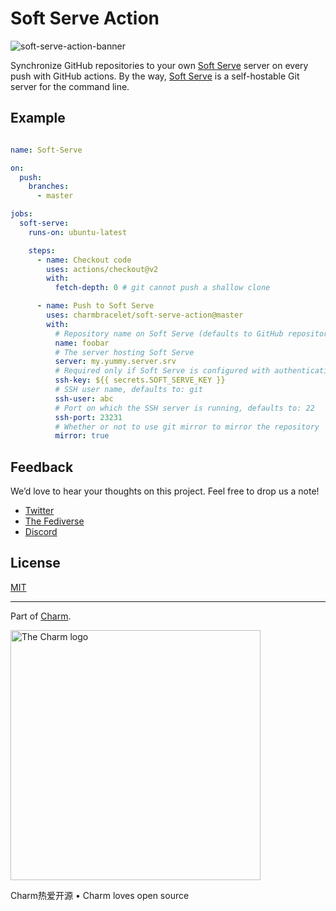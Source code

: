 # Soft Serve Action

![soft-serve-action-banner](https://user-images.githubusercontent.com/42545625/199863722-1a195d17-43f7-4775-b1d9-d2d178b867b2.png)

Synchronize GitHub repositories to your own [Soft Serve](https://github.com/charmbracelet/soft-serve) server on every push with GitHub actions. By the way, [Soft Serve](https://github.com/charmbracelet/soft-serve) is a self-hostable Git server for the command line.

## Example

```yaml

name: Soft-Serve

on:
  push:
    branches:
      - master

jobs:
  soft-serve:
    runs-on: ubuntu-latest

    steps:
      - name: Checkout code
        uses: actions/checkout@v2
        with:
          fetch-depth: 0 # git cannot push a shallow clone

      - name: Push to Soft Serve
        uses: charmbracelet/soft-serve-action@master
        with:
          # Repository name on Soft Serve (defaults to GitHub repository name)
          name: foobar
          # The server hosting Soft Serve
          server: my.yummy.server.srv
          # Required only if Soft Serve is configured with authentication
          ssh-key: ${{ secrets.SOFT_SERVE_KEY }}
          # SSH user name, defaults to: git
          ssh-user: abc
          # Port on which the SSH server is running, defaults to: 22
          ssh-port: 23231
          # Whether or not to use git mirror to mirror the repository
          mirror: true

```

## Feedback

We’d love to hear your thoughts on this project. Feel free to drop us a note!

* [Twitter](https://twitter.com/charmcli)
* [The Fediverse](https://mastodon.social/@charmcli)
* [Discord](https://charm.sh/chat)

## License

[MIT](https://github.com/charmbracelet/soft-serve/raw/main/LICENSE)

***

Part of [Charm](https://charm.sh).

<a href="https://charm.sh/">
  <img
    alt="The Charm logo"
    width="400"
    src="https://stuff.charm.sh/charm-badge.jpg"
  />
</a>

Charm热爱开源 • Charm loves open source
